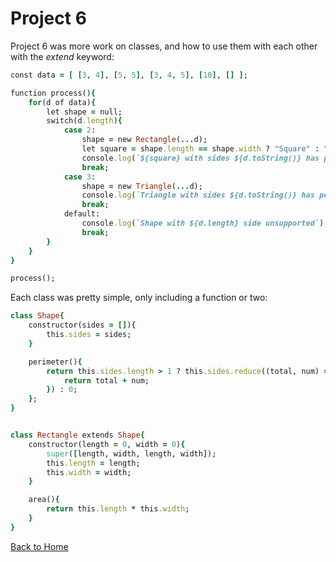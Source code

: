 # Project 6

Project 6 was more work on classes, and how to use them with each other with the <i>extend</i> keyword:
```ruby
const data = [ [3, 4], [5, 5], [3, 4, 5], [10], [] ];

function process(){
    for(d of data){
        let shape = null;
        switch(d.length){ 
            case 2:
                shape = new Rectangle(...d);
                let square = shape.length == shape.width ? "Square" : "Rectangle";
                console.log(`${square} with sides ${d.toString()} has perimeter of ${shape.perimeter()} and area of ${shape.area()}`);
                break;
            case 3:
                shape = new Triangle(...d);
                console.log(`Triangle with sides ${d.toString()} has perimeter of ${shape.perimeter()} and area of ${shape.area()}`);
                break;
            default:
                console.log(`Shape with ${d.length} side unsupported`);
                break;
        }
    }
}

process();
```

Each class was pretty simple, only including a function or two:
```ruby
class Shape{
    constructor(sides = []){
        this.sides = sides;
    }

    perimeter(){
        return this.sides.length > 1 ? this.sides.reduce((total, num) => {
            return total + num;
        }) : 0;
    };
}


class Rectangle extends Shape{
    constructor(length = 0, width = 0){
        super([length, width, length, width]);
        this.length = length;
        this.width = width;
    }

    area(){
        return this.length * this.width;
    }
}
```
<a href="https://joeybez.github.io/joeybezner.github.io/">Back to Home</a>
